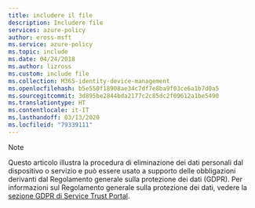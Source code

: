 ```yaml
---
title: includere il file
description: Includere file
services: azure-policy
author: eross-msft
ms.service: azure-policy
ms.topic: include
ms.date: 04/24/2018
ms.author: lizross
ms.custom: include file
ms.collection: M365-identity-device-management
ms.openlocfilehash: b5e550f18908ae34c7df7e8ba9f03ce6a1b7d0a5
ms.sourcegitcommit: 3d895be2844bda2177c2c85dc2f09612a1be5490
ms.translationtype: HT
ms.contentlocale: it-IT
ms.lasthandoff: 03/13/2020
ms.locfileid: "79339111"
---
```

>[!Note] 
> Questo articolo illustra la procedura di eliminazione dei dati personali dal dispositivo o servizio e può essere usato a supporto delle obbligazioni derivanti dal Regolamento generale sulla protezione dei dati (GDPR). Per informazioni sul Regolamento generale sulla protezione dei dati, vedere la [sezione GDPR di Service Trust Portal](https://servicetrust.microsoft.com/ViewPage/GDPRGetStarted).
